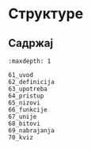 # Структуре

## Садржај

```{toctree}
:maxdepth: 1

61_uvod
62_definicija
63_upotreba
64_pristup
65_nizovi
66_funkcije
67_unije
68_bitovi
69_nabrajanja
70_kviz
```
